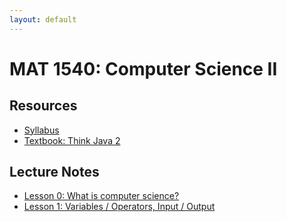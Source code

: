 ```yaml
---
layout: default
---
```


# MAT 1540: Computer Science II

## Resources

* [Syllabus](syllabus.html)
* [Textbook: Think Java 2](https://books.trinket.io/thinkjava2/)

## Lecture Notes

* [Lesson 0: What is computer science?](lesson0.html)
* [Lesson 1: Variables / Operators, Input / Output](lesson1.html)